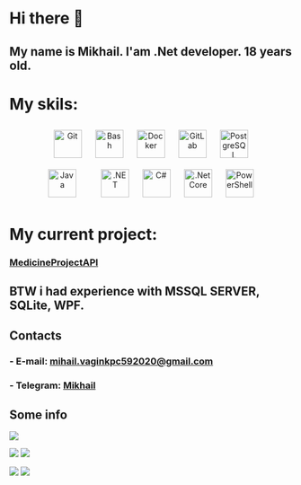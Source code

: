 # Hi there 👋
## My name is Mikhail. I'am .Net developer. 18 years old.
# My skils: 
<div align="center">
  <a href="https://github.com/" target="_blank"><img style="margin: 10px" src="https://profilinator.rishav.dev/skills-assets/git-scm-icon.svg" alt="Git" height="50" /></a>  
  <a href="https://www.gnu.org/software/bash/" target="_blank"><img style="margin: 10px" src="https://profilinator.rishav.dev/skills-assets/gnu_bash-icon.svg" alt="Bash" height="50" /></a>  
  <a href="https://www.docker.com/" target="_blank"><img style="margin: 10px" src="https://profilinator.rishav.dev/skills-assets/docker-original-wordmark.svg" alt="Docker" height="50" /></a>  
  <a href="https://about.gitlab.com/" target="_blank"><img style="margin: 10px" src="https://profilinator.rishav.dev/skills-assets/gitlab.svg" alt="GitLab" height="50" /></a>  
  <a href="https://www.postgresql.org/" target="_blank"><img style="margin: 10px" src="https://profilinator.rishav.dev/skills-assets/postgresql-original-wordmark.svg" alt="PostgreSQL" height="50" /></a>
</div>
<div align="center">
  <a href="https://www.java.com/" target="_blank"><img style="margin: 10px" src="https://profilinator.rishav.dev/skills-assets/java-original-wordmark.svg" alt="Java" height="50" /></a>
  <a href="https://docs.spring.io/spring-framework/docs/3.0.x/reference/expressions.html#:~:text=The%20Spring%20Expression%20Language%20(SpEL,and%20basic%20string%20templating%20functionality." target="_blank"><img style="margin: 10px" 
  <a href="https://dotnet.microsoft.com/download/dotnet-framework" target="_blank"><img style="margin: 10px" src="https://profilinator.rishav.dev/skills-assets/dot-net-original-wordmark.svg" alt=".NET" height="50" /></a>  
  <a href="https://docs.microsoft.com/en-us/dotnet/csharp/" target="_blank"><img style="margin: 10px" src="https://profilinator.rishav.dev/skills-assets/csharp-original.svg" alt="C#" height="50" /></a>  
  <a href="https://dotnet.microsoft.com/download" target="_blank"><img style="margin: 10px" src="https://profilinator.rishav.dev/skills-assets/dotnetcore.png" alt=".Net Core" height="50" /></a>  
  <a href="https://docs.microsoft.com/en-us/powershell/" target="_blank"><img style="margin: 10px" src="https://profilinator.rishav.dev/skills-assets/powershell.png" alt="PowerShell" height="50" /></a>  
</div>

# My current project:
### <a href="https://github.com/QwZxC/MedicineProjectAPI"> MedicineProjectAPI </a>

## BTW i had experience with MSSQL SERVER, SQLite, WPF.

## Contacts
### - E-mail: [mihail.vaginkpc592020@gmail.com](mailto:mihail.vaginkpc592020@gmail.com)
### - Telegram: [Mikhail](https://t.me/Stop_Fuck_My_Brain)

## Some info
  ![](https://github-profile-summary-cards.vercel.app/api/cards/profile-details?username=QwZxC&theme=solarized_dark)

  ![](https://github-profile-summary-cards.vercel.app/api/cards/most-commit-language?username=QwZxC&theme=solarized_dark) ![](https://github-profile-summary-cards.vercel.app/api/cards/repos-per-language?username=QwZxC&theme=solarized_dark)
  
  ![](https://github-profile-summary-cards.vercel.app/api/cards/stats?username=QwZxC&theme=solarized_dark) ![](https://github-profile-summary-cards.vercel.app/api/cards/productive-time?username=QwZxC&theme=solarized_dark)
